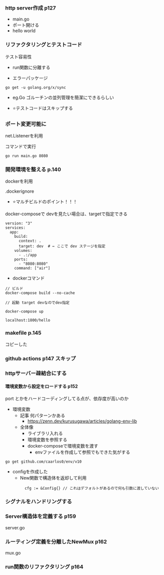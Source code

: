 ### http server作成 p127

- main.go
- ポート開ける
- hello world

### リファクタリングとテストコード

テスト容易性

- run関数に分離する

- エラーパッケージ


```
go get -u golang.org/x/sync
```

- eg.Go ゴルーチンの並列管理を簡潔にできるらしい

- ⭐️テストコードはスキップする


### ポート変更可能に

net.Listenerを利用

コマンドで実行
```
go run main.go 8080
```

### 開発環境を整える p.140

dockerを利用

.dockerignore

- ⭐️マルチビルドのポイント！！！

docker-composeで devを見たい場合は、targetで指定できる

```
version: "3"
services:
  app:
    build:
      context: .
      target: dev  # ← ここで dev ステージを指定
    volumes:
      - .:/app
    ports:
      - "8080:8080"
    command: ["air"]
```

- dockerコマンド

```
// ビルド
docker-compose build --no-cache

// 起動 target devなのでdev指定

docker-compose up

localhost:1800/hello
```


### makefile p.145

コピーした

### github actions p147 スキップ

### httpサーバー疎結合にする

#### 環境変数から設定をロードする p152

port とかをハードコーディングしてる点が、依存度が高いのか

- 環境変数
  - 記事 何パターンかある
    - https://zenn.dev/kurusugawa/articles/golang-env-lib
  - 全体像
    - ライブラリ入れる
    - 環境変数を参照する
    - docker-composeで環境変数を渡す
      - envファイルを作成して参照でもできた気がする

```
go get github.com/caarlos0/env/v10
```

- configを作成した
  - New関数で構造体を返却して利用
    ```
      cfg := &Config{} // これはデフォルトがあるので何も引数に渡していない
    ```

### シグナルをハンドリングする


### Server構造体を定義する p159

server.go

### ルーティング定義を分離したNewMux p162

mux.go

### run関数のリファクタリング p164

